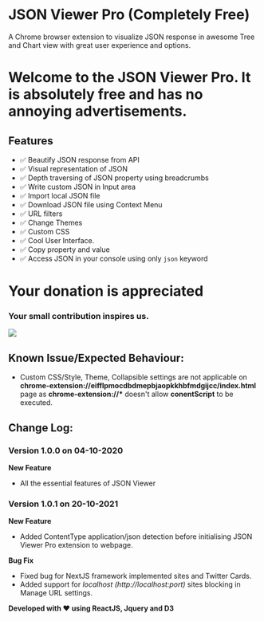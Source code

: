 # JSON Viewer Pro (Completely Free)

A Chrome browser extension to visualize JSON response in awesome Tree and Chart view with great user experience and options.


# Welcome to the JSON Viewer Pro. It is absolutely free and has no annoying advertisements.

## Features

* ✅ Beautify JSON response from API
* ✅ Visual representation of JSON
* ✅ Depth traversing of JSON property using breadcrumbs
* ✅ Write custom JSON in Input area
* ✅ Import local JSON file
* ✅ Download JSON file using Context Menu
* ✅ URL filters
* ✅ Change Themes
* ✅ Custom CSS
* ✅ Cool User Interface.
* ✅ Copy property and value
* ✅ Access JSON in your console using only `json` keyword

# Your donation is appreciated

### Your small contribution inspires us.

[![](https://www.paypalobjects.com/en_US/DK/i/btn/btn_donateCC_LG.gif)](https://www.paypal.com/donate?hosted_button_id=VQLQGCRJAAF3L)



## Known Issue/Expected Behaviour:

 * Custom CSS/Style, Theme, Collapsible settings are not applicable on **chrome-extension://eifflpmocdbdmepbjaopkkhbfmdgijcc/index.html** page as **chrome-extension://\*** doesn't allow **conentScript** to be executed.



## Change Log:

### Version 1.0.0 on  04-10-2020
**New Feature**
  - All the essential features of JSON Viewer

### Version 1.0.1 on  20-10-2021
**New Feature**
  - Added ContentType application/json detection before initialising JSON Viewer Pro extension to webpage.

**Bug Fix**
- Fixed bug for NextJS framework implemented sites and Twitter Cards.
- Added support for *localhost (http://localhost:port)* sites blocking in Manage URL settings.


**Developed with ♥ using ReactJS, Jquery and D3**
